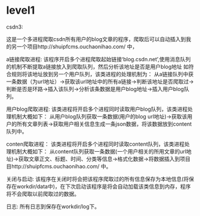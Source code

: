 # level1
csdn3:

这是一个多进程爬取csdn所有用户的blog文章的程序，爬取后可以自动插入到我的另一个项目http://shuipfcms.ouchaonihao.com/ 中，

a链接爬取进程:
该程序开启多个进程爬取起始链接‘blog.csdn.net’,使用消息队列的机制不断提取a链接放入到爬取队列，然后分析该地址是否是用户blog地址
如符合规则将该地址放到另一个用户队列，该类进程的处理机制为：
从a链接队列中获一条数据（为url地址）->获取该url地址中的所有a链接->判断该地址是否爬取过->判断是否是环路->插入该队列->分析该条数据是用户blog地址->插入用户blog队列。

用户blog爬取进程:
该类进程将开启多个进程同时读取用户blog队列，该类进程处理机制大概如下：
从用户blog队列获取一条数据(用户的blog url地址)->获取该用户的所有文章列表->获取用户相关信息生成一条json数据，将该数据放到content队列中。

conten爬取进程：
该类进程将开启多个进程同时读取content队列，该类进程处理机制大概如下：
从content队列获取一条数据(一个用户相关的所用文章的url地址)->获取文章正文、标题、时间、分类等信息->格式化数据->将数据插入到项目目http://shuipfcms.ouchaonihao.com/ 中。

关闭与启动:
该程序在关闭时将会把该程序爬取过的所有信息保存为本地信息(将保存在workdir/data中)，在下次启动该程序是将会自动加载该类信息到内存，程序将不会爬取以前爬取过的数据。

日志:
所有日志到保存在workdir/log下。
